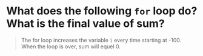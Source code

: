 # What does the following `for` loop do? What is the final value of sum?

> The for loop increases the variable `i` every time starting at -100. When the loop is over, sum will equel 0.
